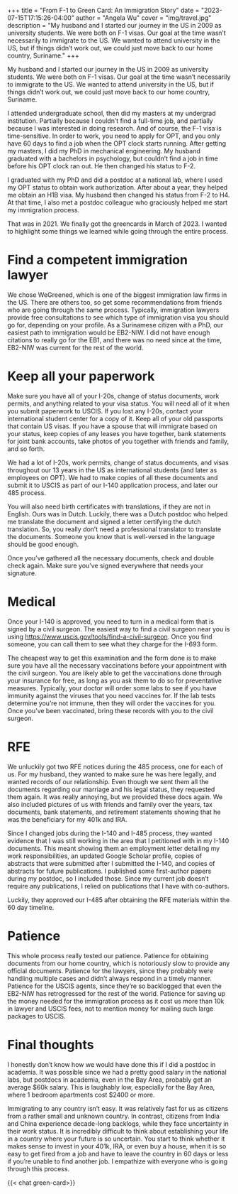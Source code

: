 +++
title = "From F-1 to Green Card: An Immigration Story"
date = "2023-07-15T17:15:26-04:00"
author = "Angela Wu"
cover = "img/travel.jpg"
description = "My husband and I started our journey in the US in 2009 as university students. We were both on F-1 visas. Our goal at the time wasn’t necessarily to immigrate to the US. We wanted to attend university in the US, but if things didn’t work out, we could just move back to our home country, Suriname."
+++

My husband and I started our journey in the US in 2009 as university students. We were both on F-1 visas. Our goal at the time wasn’t necessarily to immigrate to the US. We wanted to attend university in the US, but if things didn’t work out, we could just move back to our home country, Suriname.

I attended undergraduate school, then did my masters at my undergrad institution. Partially because I couldn’t find a full-time job, and partially because I was interested in doing research. And of course, the F-1 visa is time-sensitive. In order to work, you need to apply for OPT, and you only have 60 days to find a job when the OPT clock starts running. After getting my masters, I did my PhD in mechanical engineering. My husband graduated with a bachelors in psychology, but couldn’t find a job in time before his OPT clock ran out. He then changed his status to F-2. 

I graduated with my PhD and did a postdoc at a national lab, where I used my OPT status to obtain work authorization. After about a year, they helped me obtain an H1B visa. My husband then changed his status from F-2 to H4. At that time, I also met a postdoc colleague who graciously helped me start my immigration process. 

That was in 2021. We finally got the greencards in March of 2023. I wanted to highlight some things we learned while going through the entire process.

# Find a competent immigration lawyer
We chose WeGreened, which is one of the biggest immigration law firms in the US. There are others too, so get some recommendations from friends who are going through the same process. Typically, immigration lawyers provide free consultations to see which type of immigration visa you should go for, depending on your profile. As a Surinamese citizen with a PhD, our easiest path to immigration would be EB2-NIW. I did not have enough citations to really go for the EB1, and there was no need since at the time, EB2-NIW was current for the rest of the world. 

# Keep all your paperwork
Make sure you have all of your I-20s, change of status documents, work permits, and anything related to your visa status. You will need all of it when you submit paperwork to USCIS. If you lost any I-20s, contact your international student center for a copy of it. Keep all of your old passports that contain US visas. If you have a spouse that will immigrate based on your status, keep copies of any leases you have together, bank statements for joint bank accounts, take photos of you together with friends and family, and so forth. 

We had a lot of I-20s, work permits, change of status documents, and visas throughout our 13 years in the US as international students (and later as employees on OPT). We had to make copies of all these documents and submit it to USCIS as part of our I-140 application process, and later our 485 process. 

You will also need birth certificates with translations, if they are not in English. Ours was in Dutch. Luckily, there was a Dutch postdoc who helped me translate the document and signed a letter certifying the dutch translation. So, you really don’t need a professional translator to translate the documents. Someone you know that is well-versed in the language should be good enough. 

Once you’ve gathered all the necessary documents, check and double check again. Make sure you’ve signed everywhere that needs your signature. 

# Medical
Once your I-140 is approved, you need to turn in a medical form that is signed by a civil surgeon. The easiest way to find a civil surgeon near you is using https://www.uscis.gov/tools/find-a-civil-surgeon. Once you find someone, you can call them to see what they charge for the I-693 form. 

The cheapest way to get this examination and the form done is to make sure you have all the necessary vaccinations before your appointment with the civil surgeon. You are likely able to get the vaccinations done through your insurance for free, as long as you ask them to do so for preventative measures. Typically, your doctor will order some labs to see if you have immunity against the viruses that you need vaccines for. If the lab tests determine you’re not immune, then they will order the vaccines for you. Once you’ve been vaccinated, bring these records with you to the civil surgeon. 

# RFE
We unluckily got two RFE notices during the 485 process, one for each of us. For my husband, they wanted to make sure he was here legally, and wanted records of our relationship. Even though we sent them all the documents regarding our marriage and his legal status, they requested them again. It was really annoying, but we provided these docs again. We also included pictures of us with friends and family over the years, tax documents, bank statements, and retirement statements showing that he was the beneficiary for my 401k and IRA. 

Since I changed jobs during the I-140 and I-485 process, they wanted evidence that I was still working in the area that I petitioned with in my I-140 documents. This meant showing them an employment letter detailing my work responsibilities, an updated Google Scholar profile, copies of abstracts that were submitted after I submitted the I-140, and copies of abstracts for future publications. I published some first-author papers during my postdoc, so I included those. Since my current job doesn’t require any publications, I relied on publications that I have with co-authors. 

Luckily, they approved our I-485 after obtaining the RFE materials within the 60 day timeline. 

# Patience
This whole process really tested our patience. Patience for obtaining documents from our home country, which is notoriously slow to provide any official documents. Patience for the lawyers, since they probably were handling multiple cases and didn’t always respond in a timely manner. Patience for the USCIS agents, since they’re so backlogged that even the EB2-NIW has retrogressed for the rest of the world. Patience for saving up the money needed for the immigration process as it cost us more than 10k in lawyer and USCIS fees, not to mention money for mailing such large packages to USCIS. 

# Final thoughts
I honestly don’t know how we would have done this if I did a postdoc in academia. It was possible since we had a pretty good salary in the national labs, but postdocs in academia, even in the Bay Area, probably get an average $60k salary. This is laughably low, especially for the Bay Area, where 1 bedroom apartments cost $2400 or more. 

Immigrating to any country isn’t easy. It was relatively fast for us as citizens from a rather small and unknown country. In contrast, citizens from India and China experience decade-long backlogs, while they face uncertainty in their work status. It is incredibly difficult to think about establishing your life in a country where your future is so uncertain. You start to think whether it makes sense to invest in your 401k, IRA, or even buy a house, when it is so easy to get fired from a job and have to leave the country in 60 days or less if you’re unable to find another job. I empathize with everyone who is going through this process. 

{{< chat green-card>}}

